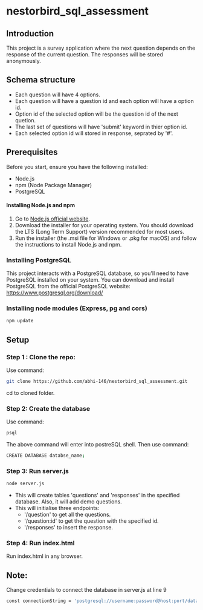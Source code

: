 # nestorbird_sql_assessment

## Introduction
This project is a survey application where the next question depends on the response of the current question. The responses will be stored anonymously.

## Schema structure
- Each question will have 4 options.
- Each question will have a question id and each option will have a option id.
- Option id of the selected option will be the question id of the next quetion.
- The last set of questions will have 'submit' keyword in thier option id. 
- Each selected option id will stored in response, seprated by '#'.

## Prerequisites

Before you start, ensure you have the following installed:
- Node.js
- npm (Node Package Manager)
- PostgreSQL

#### Installing Node.js and npm

1. Go to [Node.js official website](https://nodejs.org/).
2. Download the installer for your operating system. You should download the LTS (Long Term Support) version recommended for most users.
3. Run the installer (the .msi file for Windows or .pkg for macOS) and follow the instructions to install Node.js and npm.

### Installing PostgreSQL

This project interacts with a PostgreSQL database, so you'll need to have PostgreSQL installed on your system. You can download and install PostgreSQL from the official PostgreSQL website: https://www.postgresql.org/download/

### Installing node modules (Express, pg and cors)

```bash
npm update
```

## Setup

### Step 1 : Clone the repo:

Use command:
```bash
git clone https://github.com/abhi-146/nestorbird_sql_assessment.git
```

cd to cloned folder.

### Step 2: Create the database

Use command:
```bash
psql 
```

The above command will enter into postreSQL shell. Then use command:
```bash
CREATE DATABASE databse_name;
```

### Step 3: Run server.js

```bash
node server.js
```

- This will create tables 'questions' and 'responses' in the specified database. Also, it will add demo questions.
- This will initialise three endpoints:
    - '/question' to get all the questions. 
    - '/question:id' to get the question with the specified id. 
    - '/responses' to insert the response. 

### Step 4: Run index.html

Run index.html in any browser.

## Note: 
Change credentials to connect the database in server.js at line 9

```bash
const connectionString = 'postgresql://username:password@host:port/database_name';
```
